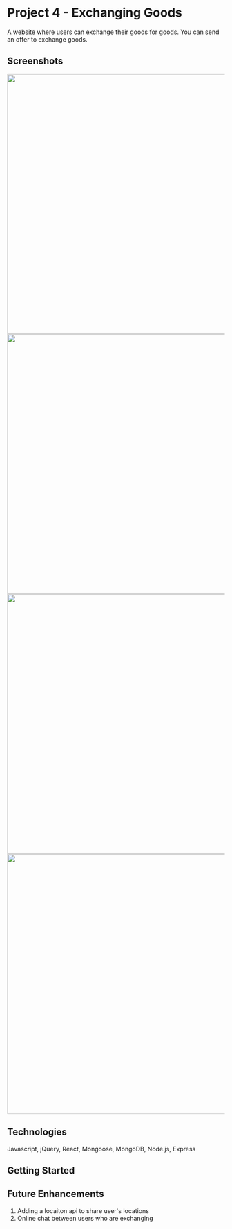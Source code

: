 # Project 4 - Exchanging Goods

A website where users can exchange their goods for goods. You can send an offer to exchange goods.

## Screenshots

<img src="https://i.imgur.com/hdDvEn2.png" width="600px">

<img src="https://i.imgur.com/LkXEokE.png" width="600px">

<img src="https://i.imgur.com/v5zYNVr.png" width="600px">

<img src="https://i.imgur.com/IWzylfj.png" width="600px">


## Technologies

Javascript, jQuery, React, Mongoose, MongoDB, Node.js, Express

## Getting Started

## Future Enhancements
1. Adding a locaiton api to share user's locations
2. Online chat between users who are exchanging
